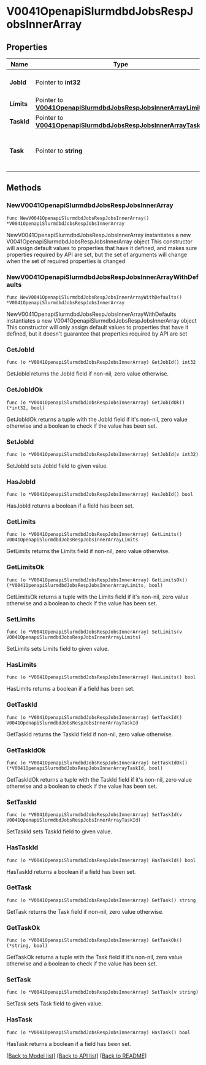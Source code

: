 # V0041OpenapiSlurmdbdJobsRespJobsInnerArray

## Properties

Name | Type | Description | Notes
------------ | ------------- | ------------- | -------------
**JobId** | Pointer to **int32** | Job ID of job array, or 0 if N/A | [optional] 
**Limits** | Pointer to [**V0041OpenapiSlurmdbdJobsRespJobsInnerArrayLimits**](V0041OpenapiSlurmdbdJobsRespJobsInnerArrayLimits.md) |  | [optional] 
**TaskId** | Pointer to [**V0041OpenapiSlurmdbdJobsRespJobsInnerArrayTaskId**](V0041OpenapiSlurmdbdJobsRespJobsInnerArrayTaskId.md) |  | [optional] 
**Task** | Pointer to **string** | String expression of task IDs in this record | [optional] 

## Methods

### NewV0041OpenapiSlurmdbdJobsRespJobsInnerArray

`func NewV0041OpenapiSlurmdbdJobsRespJobsInnerArray() *V0041OpenapiSlurmdbdJobsRespJobsInnerArray`

NewV0041OpenapiSlurmdbdJobsRespJobsInnerArray instantiates a new V0041OpenapiSlurmdbdJobsRespJobsInnerArray object
This constructor will assign default values to properties that have it defined,
and makes sure properties required by API are set, but the set of arguments
will change when the set of required properties is changed

### NewV0041OpenapiSlurmdbdJobsRespJobsInnerArrayWithDefaults

`func NewV0041OpenapiSlurmdbdJobsRespJobsInnerArrayWithDefaults() *V0041OpenapiSlurmdbdJobsRespJobsInnerArray`

NewV0041OpenapiSlurmdbdJobsRespJobsInnerArrayWithDefaults instantiates a new V0041OpenapiSlurmdbdJobsRespJobsInnerArray object
This constructor will only assign default values to properties that have it defined,
but it doesn't guarantee that properties required by API are set

### GetJobId

`func (o *V0041OpenapiSlurmdbdJobsRespJobsInnerArray) GetJobId() int32`

GetJobId returns the JobId field if non-nil, zero value otherwise.

### GetJobIdOk

`func (o *V0041OpenapiSlurmdbdJobsRespJobsInnerArray) GetJobIdOk() (*int32, bool)`

GetJobIdOk returns a tuple with the JobId field if it's non-nil, zero value otherwise
and a boolean to check if the value has been set.

### SetJobId

`func (o *V0041OpenapiSlurmdbdJobsRespJobsInnerArray) SetJobId(v int32)`

SetJobId sets JobId field to given value.

### HasJobId

`func (o *V0041OpenapiSlurmdbdJobsRespJobsInnerArray) HasJobId() bool`

HasJobId returns a boolean if a field has been set.

### GetLimits

`func (o *V0041OpenapiSlurmdbdJobsRespJobsInnerArray) GetLimits() V0041OpenapiSlurmdbdJobsRespJobsInnerArrayLimits`

GetLimits returns the Limits field if non-nil, zero value otherwise.

### GetLimitsOk

`func (o *V0041OpenapiSlurmdbdJobsRespJobsInnerArray) GetLimitsOk() (*V0041OpenapiSlurmdbdJobsRespJobsInnerArrayLimits, bool)`

GetLimitsOk returns a tuple with the Limits field if it's non-nil, zero value otherwise
and a boolean to check if the value has been set.

### SetLimits

`func (o *V0041OpenapiSlurmdbdJobsRespJobsInnerArray) SetLimits(v V0041OpenapiSlurmdbdJobsRespJobsInnerArrayLimits)`

SetLimits sets Limits field to given value.

### HasLimits

`func (o *V0041OpenapiSlurmdbdJobsRespJobsInnerArray) HasLimits() bool`

HasLimits returns a boolean if a field has been set.

### GetTaskId

`func (o *V0041OpenapiSlurmdbdJobsRespJobsInnerArray) GetTaskId() V0041OpenapiSlurmdbdJobsRespJobsInnerArrayTaskId`

GetTaskId returns the TaskId field if non-nil, zero value otherwise.

### GetTaskIdOk

`func (o *V0041OpenapiSlurmdbdJobsRespJobsInnerArray) GetTaskIdOk() (*V0041OpenapiSlurmdbdJobsRespJobsInnerArrayTaskId, bool)`

GetTaskIdOk returns a tuple with the TaskId field if it's non-nil, zero value otherwise
and a boolean to check if the value has been set.

### SetTaskId

`func (o *V0041OpenapiSlurmdbdJobsRespJobsInnerArray) SetTaskId(v V0041OpenapiSlurmdbdJobsRespJobsInnerArrayTaskId)`

SetTaskId sets TaskId field to given value.

### HasTaskId

`func (o *V0041OpenapiSlurmdbdJobsRespJobsInnerArray) HasTaskId() bool`

HasTaskId returns a boolean if a field has been set.

### GetTask

`func (o *V0041OpenapiSlurmdbdJobsRespJobsInnerArray) GetTask() string`

GetTask returns the Task field if non-nil, zero value otherwise.

### GetTaskOk

`func (o *V0041OpenapiSlurmdbdJobsRespJobsInnerArray) GetTaskOk() (*string, bool)`

GetTaskOk returns a tuple with the Task field if it's non-nil, zero value otherwise
and a boolean to check if the value has been set.

### SetTask

`func (o *V0041OpenapiSlurmdbdJobsRespJobsInnerArray) SetTask(v string)`

SetTask sets Task field to given value.

### HasTask

`func (o *V0041OpenapiSlurmdbdJobsRespJobsInnerArray) HasTask() bool`

HasTask returns a boolean if a field has been set.


[[Back to Model list]](../README.md#documentation-for-models) [[Back to API list]](../README.md#documentation-for-api-endpoints) [[Back to README]](../README.md)


